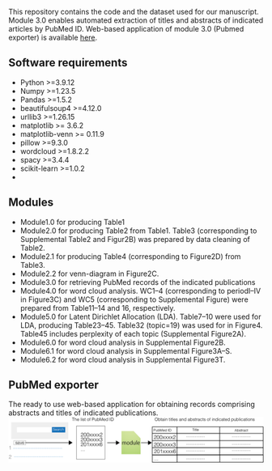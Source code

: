 This repository contains the code and the dataset used for our manuscript. Module 3.0 enables automated extraction of titles and abstracts of indicated articles by PubMed ID.
Web-based application of module 3.0 (Pubmed exporter) is available [here](https://pubmed-exporter.herokuapp.com/).

## Software requirements
- Python >=3.9.12
- Numpy >=1.23.5
- Pandas >=1.5.2
- beautifulsoup4 >=4.12.0
- urllib3 >=1.26.15
- matplotlib >= 3.6.2
- matplotlib-venn >= 0.11.9
- pillow >=9.3.0
- wordcloud >=1.8.2.2
- spacy >=3.4.4
- scikit-learn >=1.0.2
- 
## Modules
- Module1.0 for producing Table1
- Module2.0 for producing Table2 from Table1. Table3 (corresponding to Supplemental Table2 and Figur2B) was prepared by data cleaning of Table2.
- Module2.1 for producing Table4 (corresponding to Figure2D) from Table3.
- Module2.2 for venn-diagram in Figure2C.
- Module3.0 for retrieving PubMed records of the indicated publications
- Module4.0 for word cloud analysis. WC1–4 (corresponding to periodI–IV in Figure3C) and WC5 (corresponding to Supplemental Figure) were prepared from Table11–14 and 16, respectively.
- Module5.0 for Latent Dirichlet Allocation (LDA). Table7–10 were used for LDA, producing Table23–45. Table32 (topic=19) was used for in Figure4. Table45 includes perplexity of each topic (Supplemental Figure2A).
- Module6.0 for word cloud analysis in Supplemental Figure2B.
- Module6.1 for word cloud analysis in Supplemental Figure3A–S.
- Module6.2 for word cloud analysis in Supplemental Figure3T.

## PubMed exporter
The ready to use web-based application for obtaining records comprising abstracts and titles of indicated publications.
![How to use](Files/picture.png)
